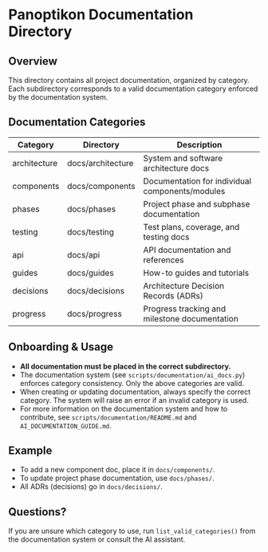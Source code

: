 # Panoptikon Documentation Directory

## Overview

This directory contains all project documentation, organized by category. Each subdirectory corresponds to a valid documentation category enforced by the documentation system.

## Documentation Categories

| Category      | Directory         | Description                                      |
|--------------|-------------------|--------------------------------------------------|
| architecture  | docs/architecture | System and software architecture docs            |
| components    | docs/components   | Documentation for individual components/modules   |
| phases        | docs/phases       | Project phase and subphase documentation         |
| testing       | docs/testing      | Test plans, coverage, and testing docs           |
| api           | docs/api          | API documentation and references                 |
| guides        | docs/guides       | How-to guides and tutorials                      |
| decisions     | docs/decisions    | Architecture Decision Records (ADRs)             |
| progress      | docs/progress     | Progress tracking and milestone documentation    |

## Onboarding & Usage

- **All documentation must be placed in the correct subdirectory.**
- The documentation system (see `scripts/documentation/ai_docs.py`) enforces category consistency. Only the above categories are valid.
- When creating or updating documentation, always specify the correct category. The system will raise an error if an invalid category is used.
- For more information on the documentation system and how to contribute, see `scripts/documentation/README.md` and `AI_DOCUMENTATION_GUIDE.md`.

## Example

- To add a new component doc, place it in `docs/components/`.
- To update project phase documentation, use `docs/phases/`.
- All ADRs (decisions) go in `docs/decisions/`.

## Questions?

If you are unsure which category to use, run `list_valid_categories()` from the documentation system or consult the AI assistant. 